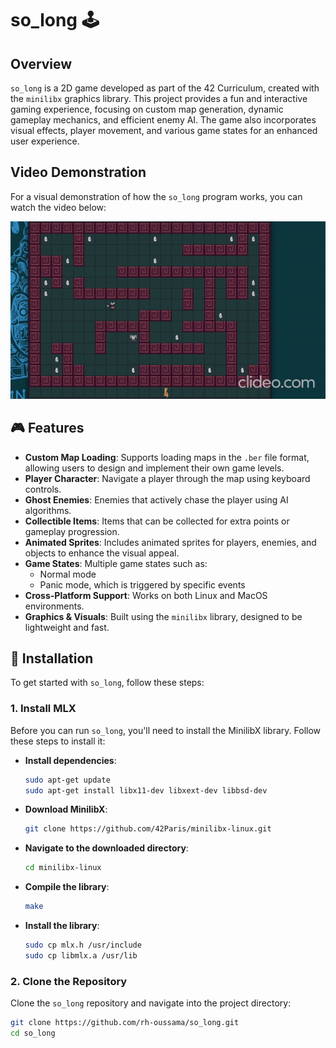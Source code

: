 # so_long 🕹️

## Overview

`so_long` is a 2D game developed as part of the 42 Curriculum, created with the `minilibx` graphics library. This project provides a fun and interactive gaming experience, focusing on custom map generation, dynamic gameplay mechanics, and efficient enemy AI. The game also incorporates visual effects, player movement, and various game states for an enhanced user experience.

## Video Demonstration
For a visual demonstration of how the `so_long` program works, you can watch the video below:

![](https://github.com/rh-oussama/so_longo-42/blob/main/so_long_demo.gif)

## 🎮 Features

- **Custom Map Loading**: Supports loading maps in the `.ber` file format, allowing users to design and implement their own game levels.
- **Player Character**: Navigate a player through the map using keyboard controls.
- **Ghost Enemies**: Enemies that actively chase the player using AI algorithms.
- **Collectible Items**: Items that can be collected for extra points or gameplay progression.
- **Animated Sprites**: Includes animated sprites for players, enemies, and objects to enhance the visual appeal.
- **Game States**: Multiple game states such as:
  - Normal mode
  - Panic mode, which is triggered by specific events
- **Cross-Platform Support**: Works on both Linux and MacOS environments.
- **Graphics & Visuals**: Built using the `minilibx` library, designed to be lightweight and fast.

## 🚀 Installation

To get started with `so_long`, follow these steps:

### 1. Install MLX

Before you can run `so_long`, you'll need to install the MinilibX library. Follow these steps to install it:

- **Install dependencies**:

    ```bash
    sudo apt-get update
    sudo apt-get install libx11-dev libxext-dev libbsd-dev
    ```

- **Download MinilibX**:

    ```bash
    git clone https://github.com/42Paris/minilibx-linux.git
    ```

- **Navigate to the downloaded directory**:

    ```bash
    cd minilibx-linux
    ```

- **Compile the library**:

    ```bash
    make
    ```

- **Install the library**:

    ```bash
    sudo cp mlx.h /usr/include
    sudo cp libmlx.a /usr/lib
    ```

### 2. Clone the Repository

Clone the `so_long` repository and navigate into the project directory:

```bash
git clone https://github.com/rh-oussama/so_long.git
cd so_long

